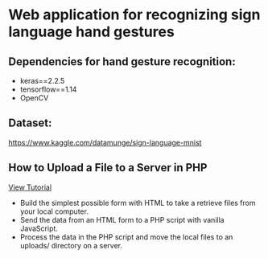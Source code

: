 # Web application for recognizing sign language hand gestures

## Dependencies for hand gesture recognition:
- keras==2.2.5
- tensorflow==1.14
- OpenCV

## Dataset:
https://www.kaggle.com/datamunge/sign-language-mnist

## How to Upload a File to a Server in PHP
[View Tutorial](https://www.taniarascia.com/how-to-upload-files-to-a-server-with-plain-javascript-and-php)

- Build the simplest possible form with HTML to take a retrieve files from your local computer.
- Send the data from an HTML form to a PHP script with vanilla JavaScript.
- Process the data in the PHP script and move the local files to an uploads/ directory on a server.
